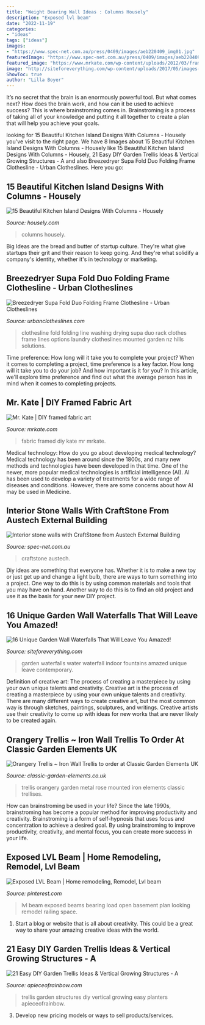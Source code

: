 ```yaml
---
title: "Weight Bearing Wall Ideas : Columns Housely"
description: "Exposed lvl beam"
date: "2022-11-19"
categories:
- "ideas"
tags: ["ideas"]
images:
- "https://www.spec-net.com.au/press/0409/images/aeb220409_img01.jpg"
featuredImage: "https://www.spec-net.com.au/press/0409/images/aeb220409_img01.jpg"
featured_image: "https://www.mrkate.com/wp-content/uploads/2012/03/framedfabrics9.jpg"
image: "http://siteforeverything.com/wp-content/uploads/2017/05/images-about-water-body-indoor-waterfall-newest-contemporary-fountains-633x950.jpg"
ShowToc: true
author: "Lilla Boyer"
---
```



It’s no secret that the brain is an enormously powerful tool. But what comes next? How does the brain work, and how can it be used to achieve success? This is where brainstroming comes in. Brainstroming is a process of taking all of your knowledge and putting it all together to create a plan that will help you achieve your goals.

	

		
looking for 15 Beautiful Kitchen Island Designs With Columns - Housely you've visit to the right page. We have 8 Images about 15 Beautiful Kitchen Island Designs With Columns - Housely like 15 Beautiful Kitchen Island Designs With Columns - Housely, 21 Easy DIY Garden Trellis Ideas &amp; Vertical Growing Structures - A and also Breezedryer Supa Fold Duo Folding Frame Clothesline - Urban Clotheslines. Here you go:
		
    
## 15 Beautiful Kitchen Island Designs With Columns - Housely

<img loading=lazy src="https://housely.com/wp-content/uploads/2017/06/kitchen-island.jpg" onerror="this.onerror=null;this.src='https://tse2.mm.bing.net/th?id=OIP._Xmo4VAbkBVjRcuTdIf60wHaFk&amp;pid=15.1';" alt="15 Beautiful Kitchen Island Designs With Columns - Housely">

_Source: housely.com_

>columns housely. 

	

Big Ideas are the bread and butter of startup culture. They're what give startups their grit and their reason to keep going. And they're what solidify a company's identity, whether it's in technology or marketing.

    
## Breezedryer Supa Fold Duo Folding Frame Clothesline - Urban Clotheslines

<img loading=lazy src="https://urbanclotheslines.com/image.php?type=T&amp;id=50040" onerror="this.onerror=null;this.src='https://tse1.mm.bing.net/th?id=OIP.cuHsE9WGt04yGZ72cJvutQHaLS&amp;pid=15.1';" alt="Breezedryer Supa Fold Duo Folding Frame Clothesline - Urban Clotheslines">

_Source: urbanclotheslines.com_

>clothesline fold folding line washing drying supa duo rack clothes frame lines options laundry clotheslines mounted garden nz hills solutions. 

	

Time preference: How long will it take you to complete your project?
When it comes to completing a project, time preference is a key factor. How long will it take you to do your job? And how important is it for you? In this article, we'll explore time preference and find out what the average person has in mind when it comes to completing projects.

    
## Mr. Kate | DIY Framed Fabric Art

<img loading=lazy src="https://www.mrkate.com/wp-content/uploads/2012/03/framedfabrics9.jpg" onerror="this.onerror=null;this.src='https://tse4.mm.bing.net/th?id=OIP.gjLzOOxH21JP0XcL9_do-AHaE5&amp;pid=15.1';" alt="Mr. Kate | DIY framed fabric art">

_Source: mrkate.com_

>fabric framed diy kate mr mrkate. 

	

Medical technology: How do you go about developing medical technology?
Medical technology has been around since the 1800s, and many new methods and technologies have been developed in that time. One of the newer, more popular medical technologies is artificial intelligence (AI). AI has been used to develop a variety of treatments for a wide range of diseases and conditions. However, there are some concerns about how AI may be used in Medicine.

    
## Interior Stone Walls With CraftStone From Austech External Building

<img loading=lazy src="https://www.spec-net.com.au/press/0409/images/aeb220409_img01.jpg" onerror="this.onerror=null;this.src='https://tse4.mm.bing.net/th?id=OIP.ZpxkrOXhWZTl9uK6ORBd_AHaLI&amp;pid=15.1';" alt="Interior stone walls with CraftStone from Austech External Building">

_Source: spec-net.com.au_

>craftstone austech. 

	

Diy ideas are something that everyone has. Whether it is to make a new toy or just get up and change a light bulb, there are ways to turn something into a project. One way to do this is by using common materials and tools that you may have on hand. Another way to do this is to find an old project and use it as the basis for your new DIY project.

    
## 16 Unique Garden Wall Waterfalls That Will Leave You Amazed!

<img loading=lazy src="http://siteforeverything.com/wp-content/uploads/2017/05/images-about-water-body-indoor-waterfall-newest-contemporary-fountains-633x950.jpg" onerror="this.onerror=null;this.src='https://tse3.mm.bing.net/th?id=OIP.EX3LAN0k0F4D0KsUTM2djwHaLH&amp;pid=15.1';" alt="16 Unique Garden Wall Waterfalls That Will Leave You Amazed!">

_Source: siteforeverything.com_

>garden waterfalls water waterfall indoor fountains amazed unique leave contemporary. 

	

Definition of creative art: The process of creating a masterpiece by using your own unique talents and creativity.
Creative art is the process of creating a masterpiece by using your own unique talents and creativity. There are many different ways to create creative art, but the most common way is through sketches, paintings, sculptures, and writings. Creative artists use their creativity to come up with ideas for new works that are never likely to be created again.

    
## Orangery Trellis ~ Iron Wall Trellis To Order At Classic Garden Elements UK

<img loading=lazy src="https://www.classic-garden-elements.co.uk/wp-content/uploads/2017/07/trellis-orangery-trellises-clematis-rose-classic-garden-elements-uk.jpg" onerror="this.onerror=null;this.src='https://tse3.mm.bing.net/th?id=OIP.UXr5SHViQumQ5dtQNOnyjQHaMJ&amp;pid=15.1';" alt="Orangery Trellis ~ Iron Wall Trellis to order at Classic Garden Elements UK">

_Source: classic-garden-elements.co.uk_

>trellis orangery garden metal rose mounted iron elements classic trellises. 

	

How can brainstroming be used in your life?
Since the late 1990s, brainstroming has become a popular method for improving productivity and creativity. Brainstroming is a form of self-hypnosis that uses focus and concentration to achieve a desired goal. By using brainstroming to improve productivity, creativity, and mental focus, you can create more success in your life.

    
## Exposed LVL Beam | Home Remodeling, Remodel, Lvl Beam

<img loading=lazy src="https://i.pinimg.com/736x/b3/40/7a/b3407ad4e0481b84f5252e81fef61694.jpg" onerror="this.onerror=null;this.src='https://tse3.mm.bing.net/th?id=OIP.0v3TI2gndotTyAx_K1cIBQHaKj&amp;pid=15.1';" alt="Exposed LVL Beam | Home remodeling, Remodel, Lvl beam">

_Source: pinterest.com_

>lvl beam exposed beams bearing load open basement plan looking remodel railing space. 

	

1. Start a blog or website that is all about creativity. This could be a great way to share your amazing creative ideas with the world.

    
## 21 Easy DIY Garden Trellis Ideas &amp; Vertical Growing Structures - A

<img loading=lazy src="http://www.apieceofrainbow.com/wp-content/uploads/2017/02/21-trellis-garden-structures-apieceofrainbow-6.jpg" onerror="this.onerror=null;this.src='https://tse2.mm.bing.net/th?id=OIP.79F8NVwhM8ylTpvHcls9YAHaP3&amp;pid=15.1';" alt="21 Easy DIY Garden Trellis Ideas &amp; Vertical Growing Structures - A">

_Source: apieceofrainbow.com_

>trellis garden structures diy vertical growing easy planters apieceofrainbow. 

	

3. Develop new pricing models or ways to sell products/services.

